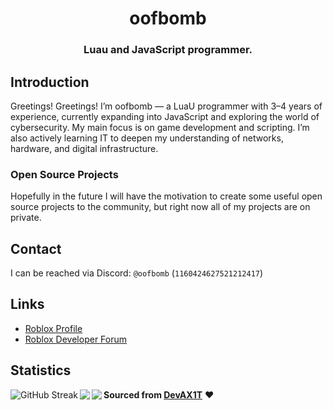<div align="center">
    <h1>oofbomb</h1>
   <h3><b>Luau and JavaScript programmer.</b></h3>
</div>
  


## Introduction
Greetings!
Greetings!
I’m oofbomb — a LuaU programmer with 3–4 years of experience, currently expanding into JavaScript and exploring the world of cybersecurity. My main focus is on game development and scripting. I’m also actively learning IT to deepen my understanding of networks, hardware, and digital infrastructure.

### Open Source Projects
Hopefully in the future I will have the motivation to create some useful open source projects to the community, but right now all of my projects are on private.
<!--
### Job Experiences
* i will fill this out later
-->

## Contact
I can be reached via Discord: `@oofbomb` (`1160424627521212417`)

## Links
* [Roblox Profile](www.roblox.com/users/294476650/profile)
* [Roblox Developer Forum](https://devforum.roblox.com/u/smartabity1)

## Statistics
<img align="left" src="https://github-readme-streak-stats.herokuapp.com?user=meatballsong1&theme=dark" alt="GitHub Streak" />
<img align="left" src="https://github-readme-stats.vercel.app/api/top-langs/?username=meatballsong1&layout=compact&bg_color=00000000&text_color=808080&hide_border=true" />
<img align="left" src="https://github-readme-stats.vercel.app/api?username=meatballsong1&count_private=true&show_icons=true&bg_color=00000000&text_color=808080&hide_border=true" />


**Sourced from [DevAX1T](https://github.com/DevAX1T)** ❤️  
 
